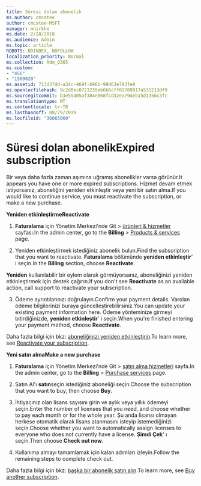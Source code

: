 ```yaml
---
title: Süresi dolan abonelik
ms.author: cmcatee
author: cmcatee-MSFT
manager: mnirkhe
ms.date: 2/28/2018
ms.audience: Admin
ms.topic: article
ROBOTS: NOINDEX, NOFOLLOW
localization_priority: Normal
ms.collection: Adm_O365
ms.custom:
- "456"
- "1500020"
ms.assetid: 713d37dd-a34c-469f-b96b-99d63e793fe9
ms.openlocfilehash: 9c2d0ec8723235eb666cff01789817a531213df9
ms.sourcegitcommit: b3e55405af384e868fcd32ea794eb15d1356c3fc
ms.translationtype: MT
ms.contentlocale: tr-TR
ms.lasthandoff: 08/29/2019
ms.locfileid: "36665060"
---
```

# <a name="expired-subscription"></a><span data-ttu-id="11599-102">Süresi dolan abonelik</span><span class="sxs-lookup"><span data-stu-id="11599-102">Expired subscription</span></span>

<span data-ttu-id="11599-103">Bir veya daha fazla zaman aşımına uğramış abonelikler varsa görünür.</span><span class="sxs-lookup"><span data-stu-id="11599-103">It appears you have one or more expired subscriptions.</span></span> <span data-ttu-id="11599-104">Hizmet devam etmek istiyorsanız, aboneliğini yeniden etkinleştir veya yeni bir satın alma.</span><span class="sxs-lookup"><span data-stu-id="11599-104">If you would like to continue service, you must reactivate the subscription, or make a new purchase.</span></span>
  
<span data-ttu-id="11599-105">**Yeniden etkinleştirme**</span><span class="sxs-lookup"><span data-stu-id="11599-105">**Reactivate**</span></span>
  
1. <span data-ttu-id="11599-106">**Faturalama** için Yönetim Merkezi'nde Git \> [ürünleri & hizmetler](https://go.microsoft.com/fwlink/p/?linkid=842054) sayfası.</span><span class="sxs-lookup"><span data-stu-id="11599-106">In the admin center, go to the **Billing** \> [Products & services](https://go.microsoft.com/fwlink/p/?linkid=842054) page.</span></span>

2. <span data-ttu-id="11599-107">Yeniden etkinleştirmek istediğiniz abonelik bulun.</span><span class="sxs-lookup"><span data-stu-id="11599-107">Find the subscription that you want to reactivate.</span></span> <span data-ttu-id="11599-108">**Faturalama** bölümünde **yeniden etkinleştir**' i seçin.</span><span class="sxs-lookup"><span data-stu-id="11599-108">In the **Billing** section, choose **Reactivate**.</span></span>

<span data-ttu-id="11599-109">**Yeniden** kullanılabilir bir eylem olarak görmüyorsanız, aboneliğinizi yeniden etkinleştirmek için destek çağırın.</span><span class="sxs-lookup"><span data-stu-id="11599-109">If you don't see **Reactivate** as an available action, call support to reactivate your subscription.</span></span>

3. <span data-ttu-id="11599-110">Ödeme ayrıntılarınızı doğrulayın.</span><span class="sxs-lookup"><span data-stu-id="11599-110">Confirm your payment details.</span></span> <span data-ttu-id="11599-111">Varolan ödeme bilgilerinizi buraya güncelleştirebilirsiniz.</span><span class="sxs-lookup"><span data-stu-id="11599-111">You can update your existing payment information here.</span></span> <span data-ttu-id="11599-112">Ödeme yönteminize girmeyi bitirdiğinizde, **yeniden etkinleştir**' i seçin.</span><span class="sxs-lookup"><span data-stu-id="11599-112">When you're finished entering your payment method, choose **Reactivate**.</span></span>

<span data-ttu-id="11599-113">Daha fazla bilgi için bkz: [aboneliğinizi yeniden etkinleştirin](https://docs.microsoft.com/office365/admin/subscriptions-and-billing/reactivate-your-subscription).</span><span class="sxs-lookup"><span data-stu-id="11599-113">To learn more, see [Reactivate your subscription](https://docs.microsoft.com/office365/admin/subscriptions-and-billing/reactivate-your-subscription).</span></span>

<span data-ttu-id="11599-114">**Yeni satın alma**</span><span class="sxs-lookup"><span data-stu-id="11599-114">**Make a new purchase**</span></span>
  
1. <span data-ttu-id="11599-115">**Faturalama** için Yönetim Merkezi'nde Git \> [satın alma hizmetleri](https://go.microsoft.com/fwlink/p/?linkid=868433) sayfa.</span><span class="sxs-lookup"><span data-stu-id="11599-115">In the admin center, go to the **Billing** \> [Purchase services](https://go.microsoft.com/fwlink/p/?linkid=868433) page.</span></span>

2. <span data-ttu-id="11599-116">Satın Al'ı **satın**seçin istediğiniz aboneliği seçin.</span><span class="sxs-lookup"><span data-stu-id="11599-116">Choose the subscription that you want to buy, then choose **Buy**.</span></span>

3. <span data-ttu-id="11599-117">İhtiyacınız olan lisans sayısını girin ve aylık veya yıllık ödemeyi seçin.</span><span class="sxs-lookup"><span data-stu-id="11599-117">Enter the number of licenses that you need, and choose whether to pay each month or for the whole year.</span></span> <span data-ttu-id="11599-118">Şu anda lisansı olmayan herkese otomatik olarak lisans atanmasını isteyip istemediğinizi seçin.</span><span class="sxs-lookup"><span data-stu-id="11599-118">Choose whether you want to automatically assign licenses to everyone who does not currently have a license.</span></span> <span data-ttu-id="11599-119">**Şimdi Çek**' ı seçin.</span><span class="sxs-lookup"><span data-stu-id="11599-119">Then choose **Check out now**.</span></span>

4. <span data-ttu-id="11599-120">Kullanıma almayı tamamlamak için kalan adımları izleyin.</span><span class="sxs-lookup"><span data-stu-id="11599-120">Follow the remaining steps to complete check out.</span></span>

<span data-ttu-id="11599-121">Daha fazla bilgi için bkz: [başka bir abonelik satın alın](https://docs.microsoft.com/office365/admin/subscriptions-and-billing/buy-another-subscription).</span><span class="sxs-lookup"><span data-stu-id="11599-121">To learn more, see [Buy another subscription](https://docs.microsoft.com/office365/admin/subscriptions-and-billing/buy-another-subscription).</span></span>